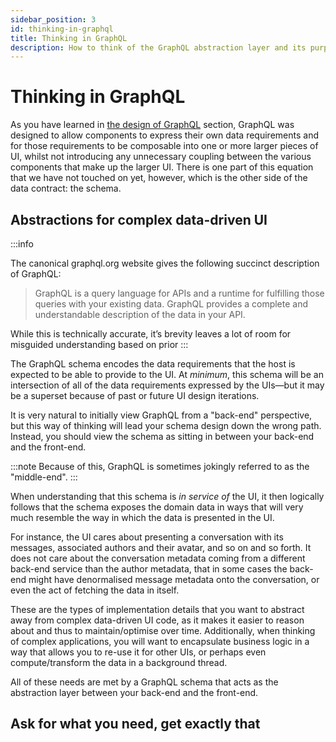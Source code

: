 ```yaml
---
sidebar_position: 3
id: thinking-in-graphql
title: Thinking in GraphQL
description: How to think of the GraphQL abstraction layer and its purpose.
---
```


# Thinking in GraphQL

As you have learned in [the design of GraphQL](./the-design-of-graphql.md) section, GraphQL was designed to allow components to express their own data requirements and for those requirements to be composable into one or more larger pieces of UI, whilst not introducing any unnecessary coupling between the various components that make up the larger UI. There is one part of this equation that we have not touched on yet, however, which is the other side of the data contract: the schema.

## Abstractions for complex data-driven UI

:::info

The canonical graphql.org website gives the following succinct description of GraphQL:

> GraphQL is a query language for APIs and a runtime for fulfilling those queries with your existing data. GraphQL provides a complete and understandable description of the data in your API.

While this is technically accurate, it’s brevity leaves a lot of room for misguided understanding based on prior
:::

The GraphQL schema encodes the data requirements that the host is expected to be able to provide to the UI. At _minimum_, this schema will be an intersection of all of the data requirements expressed by the UIs—but it may be a superset because of past or future UI design iterations.

It is very natural to initially view GraphQL from a "back-end" perspective, but this way of thinking will lead your schema design down the wrong path. Instead, you should view the schema as sitting in between your back-end and the front-end.

:::note
Because of this, GraphQL is sometimes jokingly referred to as the "middle-end".
:::

When understanding that this schema is _in service of_ the UI, it then logically follows that the schema exposes the domain data in ways that will very much resemble the way in which the data is presented in the UI.

For instance, the UI cares about presenting a conversation with its messages, associated authors and their avatar, and so on and so forth. It does not care about the conversation metadata coming from a different back-end service than the author metadata, that in some cases the back-end might have denormalised message metadata onto the conversation, or even the act of fetching the data in itself.

These are the types of implementation details that you want to abstract away from complex data-driven UI code, as it makes it easier to reason about and thus to maintain/optimise over time. Additionally, when thinking of complex applications, you will want to encapsulate business logic in a way that allows you to re-use it for other UIs, or perhaps even compute/transform the data in a background thread.

All of these needs are met by a GraphQL schema that acts as the abstraction layer between your back-end and the front-end.

## Ask for what you need, get exactly that
